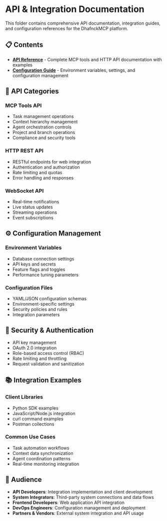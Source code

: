 # API & Integration Documentation

This folder contains comprehensive API documentation, integration guides, and configuration references for the DhafnckMCP platform.

## 📋 Contents

- **[API Reference](api-reference.md)** - Complete MCP tools and HTTP API documentation with examples
- **[Configuration Guide](configuration.md)** - Environment variables, settings, and configuration management

## 🔌 API Categories

### MCP Tools API
- Task management operations
- Context hierarchy management
- Agent orchestration controls
- Project and branch operations
- Compliance and security tools

### HTTP REST API
- RESTful endpoints for web integration
- Authentication and authorization
- Rate limiting and quotas
- Error handling and responses

### WebSocket API
- Real-time notifications
- Live status updates
- Streaming operations
- Event subscriptions

## ⚙️ Configuration Management

### Environment Variables
- Database connection settings
- API keys and secrets
- Feature flags and toggles
- Performance tuning parameters

### Configuration Files
- YAML/JSON configuration schemas
- Environment-specific settings
- Security policies and rules
- Integration parameters

## 🔐 Security & Authentication

- API key management
- OAuth 2.0 integration
- Role-based access control (RBAC)
- Rate limiting and throttling
- Request validation and sanitization

## 📚 Integration Examples

### Client Libraries
- Python SDK examples
- JavaScript/Node.js integration
- curl command examples
- Postman collections

### Common Use Cases
- Task automation workflows
- Context data synchronization
- Agent coordination patterns
- Real-time monitoring integration

## 👥 Audience

- **API Developers**: Integration implementation and client development
- **System Integrators**: Third-party system connections and data flows
- **Frontend Developers**: Web application API integration
- **DevOps Engineers**: Configuration management and deployment
- **Partners & Vendors**: External system integration and API usage